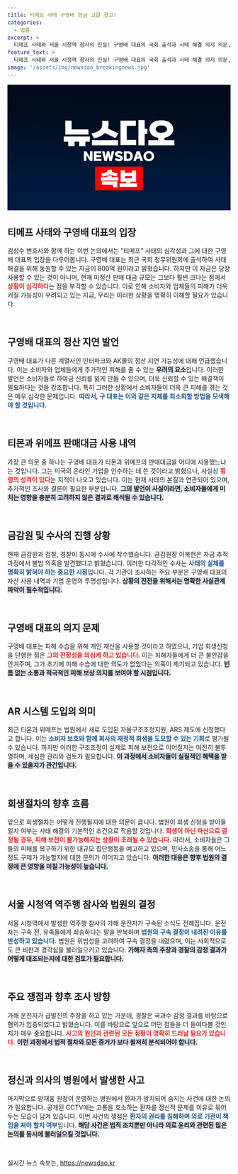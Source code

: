 ```yaml
---
title: 티메프 사태 구영배 현금 고갈 경고!
categories:
  - 법률
excerpt: >
  티메프 사태와 서울 시청역 참사의 진실! 구영배 대표의 국회 출석과 사태 해결 의지 의문, 9명 사망의 운전자는 구속된 상황. 불법 의혹과 피해자들의 복구 절망, 긴급 취재로 밝혀진 이 모든 이야기를 김성수 변호사와 함께 다룹니다!
feature_text: >
  티메프 사태와 서울 시청역 참사의 진실! 구영배 대표의 국회 출석과 사태 해결 의지 의문, 9명 사망의 운전자는 구속된 상황. 불법 의혹과 피해자들의 복구 절망, 긴급 취재로 밝혀진 이 모든 이야기를 김성수 변호사와 함께 다룹니다!
image: '/assets/img/newsdao_breakingnews.jpg'
---
```


<p><img src="/assets/img/newsdao_breakingnews.jpg" alt="ontimetimes 속보" /></p>

<h2 data-ke-size="size26">티메프 사태와 구영배 대표의 입장</h2>

<p data-ke-size="size16">김성수 변호사와 함께 하는 이번 논의에서는 "티메프" 사태의 심각성과 그에 대한 구영배 대표의 입장을 다루어봅니다. 구영배 대표는 최근 국회 정무위원회에 출석하여 사태 해결을 위해 동원할 수 있는 자금이 800억 원이라고 밝혔습니다. 하지만 이 자금은 당장 사용할 수 있는 것이 아니며, 현재 미정산 판매 대금 규모는 그보다 훨씬 크다는 점에서 <b><span style="color: #ee2323;">상황이 심각하다</span></b>는 점을 부각할 수 있습니다. 이로 인해 소비자와 업체들의 피해가 더욱 커질 가능성이 우려되고 있는 지금, 우리는 이러한 상황을 명확히 이해할 필요가 있습니다.</p>

<p data-ke-size="size16">&nbsp;</p>

<h2 data-ke-size="size26">구영배 대표의 정산 지연 발언</h2>

<p data-ke-size="size16">구영배 대표가 다른 계열사인 인터파크와 AK몰의 정산 지연 가능성에 대해 언급했습니다. 이는 소비자와 업체들에게 추가적인 피해를 줄 수 있는 <b><span style="background-color: #21538527;">우려의 요소</span></b>입니다. 이러한 발언은 소비자들로 하여금 신뢰를 잃게 만들 수 있으며, 더욱 신뢰할 수 있는 해결책이 필요하다는 것을 강조합니다. 특히 그러한 상황에서 소비자들이 더욱 큰 피해를 겪는 것은 매우 심각한 문제입니다. <b><span style="color: #1a5490;">따라서, 구 대표는 이와 같은 지체를 최소화할 방법을 모색해야 할 것입니다.</span></b></p>

<p data-ke-size="size16">&nbsp;</p>

<h2 data-ke-size="size26">티몬과 위메프 판매대금 사용 내역</h2>

<p data-ke-size="size16">가장 큰 의문 중 하나는 구영배 대표가 티몬과 위메프의 판매대금을 어디에 사용했느냐는 것입니다. 그는 미국의 온라인 기업을 인수하는 데 쓴 것이라고 밝혔으나, 사실상 <b><span style="color: #ee2323;">횡령의 성격이 있다</span></b>는 지적이 나오고 있습니다. 이는 현재 사태의 본질과 연관되어 있으며, 추가적인 조사와 결론이 필요한 부분입니다. <b><span style="background-color: #21538527;">그의 발언이 사실이라면, 소비자들에게 미치는 영향을 충분히 고려하지 않은 결과로 해석될 수 있습니다.</span></b></p>

<p data-ke-size="size16">&nbsp;</p>

<h2 data-ke-size="size26">금감원 및 수사의 진행 상황</h2>

<p data-ke-size="size16">현재 금감원과 검찰, 경찰이 동시에 수사에 착수했습니다. 금감원장 이복현은 자금 추적 과정에서 불법 의혹을 발견했다고 밝혔습니다. 이러한 다각적인 수사는 <b><span style="color: #1a5490;">사태의 실체를 명확히 밝혀야 하는 중요한 시점</span></b>입니다. 각 기관이 조사하는 주요 부분은 구영배 대표의 자산 사용 내역과 기업 운영의 투명성입니다. <b><span style="background-color: #21538527;">상황의 진전을 위해서는 명확한 사실관계 파악이 필수적입니다.</span></b></p>

<p data-ke-size="size16">&nbsp;</p>

<h2 data-ke-size="size26">구영배 대표의 의지 문제</h2>

<p data-ke-size="size16">구영배 대표는 피해 수습을 위해 개인 재산을 사용할 것이라고 하였으나, 기업 회생신청을 단행한 점은 <b><span style="color: #ee2323;">그의 진정성을 의심케 하고 있습니다</span></b>. 이는 피해자들에게 더 큰 불안감을 안겨주며, 그가 초기에 피해 수습에 대한 의도가 없었다는 의혹이 제기되고 있습니다. <b><span style="background-color: #21538527;">빈틈 없는 소통과 적극적인 피해 보상 의지를 보여야 할 시점입니다.</span></b></p>

<p data-ke-size="size16">&nbsp;</p>

<h2 data-ke-size="size26">AR 시스템 도입의 의미</h2>

<p data-ke-size="size16">최근 티몬과 위메프는 법원에서 새로 도입된 자율구조조정지원, ARS 제도에 신청했다고 합니다. 이는 <b><span style="color: #1a5490;">소비자 보호와 함께 회사의 재정적 회생을 도모할 수 있는 기회</span></b>로 평가될 수 있습니다. 하지만 이러한 구조조정이 실제로 피해 보전으로 이어질지는 여전히 불투명하며, 세심한 관리와 검토가 필요합니다. <b><span style="background-color: #21538527;">이 과정에서 소비자들이 실질적인 혜택을 받을 수 있을지가 관건입니다.</span></b></p>

<p data-ke-size="size16">&nbsp;</p>

<h2 data-ke-size="size26">회생절차의 향후 흐름</h2>

<p data-ke-size="size16">앞으로 회생절차는 어떻게 진행될지에 대한 의문이 큽니다. 법원이 회생 신청을 받아들일지 여부는 사태 해결의 기본적인 조건으로 작용할 것입니다. <b><span style="color: #ee2323;">회생이 아닌 파산으로 결정될 경우, 피해 보전이 불가능해지는 상황이 초래될 수 있습니다.</span></b> 따라서, 소비자들은 그들의 피해를 복구하기 위한 대규모 집단행동을 예고하고 있으며, 민사소송을 통해 어느 정도 구제가 가능할지에 대한 문의가 이어지고 있습니다. <b><span style="background-color: #21538527;">이러한 대응은 향후 법원의 결정에 큰 영향을 미칠 가능성이 높습니다.</span></b></p>

<p data-ke-size="size16">&nbsp;</p>

<h2 data-ke-size="size26">서울 시청역 역주행 참사와 법원의 결정</h2>

<p data-ke-size="size16">서울 시청역에서 발생한 역주행 참사의 가해 운전자가 구속된 소식도 전해집니다. 운전자는 구속 전, 유족들에게 죄송하다는 말을 반복하며 <b><span style="color: #1a5490;">법원의 구속 결정이 내려진 이유를 반성하고 있습니다.</span></b> 법원은 위법성을 고려하여 구속 결정을 내렸으며, 이는 사회적으로도 큰 비판과 경각심을 불러일으키고 있습니다. <b><span style="background-color: #21538527;">가해자 측의 주장과 경찰의 감정 결과가 어떻게 대조되는지에 대한 검토가 필요합니다.</span></b></p>

<p data-ke-size="size16">&nbsp;</p>

<h2 data-ke-size="size26">주요 쟁점과 향후 조사 방향</h2>

<p data-ke-size="size16">가해 운전자가 급발진의 주장을 하고 있는 가운데, 경찰은 국과수 감정 결과를 바탕으로 혐의가 입증되었다고 밝혔습니다. 이를 바탕으로 앞으로 어떤 점들을 더 들여다볼 것인지가 매우 중요합니다. <b><span style="color: #ee2323;">사고의 원인과 관련된 모든 정황이 명확히 드러날 필요가 있습니다.</span></b> <b><span style="background-color: #21538527;">이런 과정에서 법적 절차와 모든 증거가 보다 철저히 분석되어야 합니다.</span></b></p>

<p data-ke-size="size16">&nbsp;</p>

<h2 data-ke-size="size26">정신과 의사의 병원에서 발생한 사고</h2>

<p data-ke-size="size16">마지막으로 양재웅 원장이 운영하는 병원에서 환자가 방치되어 숨지는 사건에 대한 논의가 필요합니다. 공개된 CCTV에는 고통을 호소하는 환자를 정신적 문제를 이유로 묶어두는 모습이 담겨 있습니다. 이번 사건의 쟁점은 <b><span style="color: #1a5490;">환자의 권리를 침해하며 의료 기관이 책임을 져야 할지 여부</span></b>입니다. <b><span style="background-color: #21538527;">해당 사건은 법적 조치뿐만 아니라 의료 윤리와 관련된 많은 논의를 동시에 불러일으킬 것입니다.</span></b></p>

<p data-ke-size="size16">&nbsp;</p>
실시간 뉴스 속보는, <a href="https://newsdao.kr" rel="dofollow">https://newsdao.kr</a>


